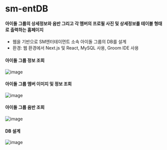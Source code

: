 # sm-entDB
#### 아이돌 그룹의 상세정보와 음반 그리고 각 멤버의 프로필 사진 및 상세정보를 테이블 형태로 출력하는 홈페이지
- 웹을 기반으로 SM엔터테이먼트 소속 아이돌 그룹의 DB를 설계
- 환경: 웹 환경에서 Next.js 및 React, MySQL 사용, Groom IDE 사용

#### 아이돌 그룹 정보 조회 </br>
![image](https://user-images.githubusercontent.com/76425337/195898917-26612403-de21-4508-b573-678447ad156a.png)

#### 아이돌 그룹 멤버 이미지 및 정보 조회 </br>
![image](https://user-images.githubusercontent.com/76425337/195899036-0bb6ea20-1796-457c-a19f-50219b505599.png)

#### 아이돌 그룹 음반 조회 </br>
![image](https://user-images.githubusercontent.com/76425337/195899138-a6819808-b412-4e58-a293-56dd60cd252a.png)

#### DB 설계
![image](https://user-images.githubusercontent.com/76425337/195900250-57dce294-cde3-420a-bb95-191ca1620d14.png)
